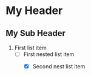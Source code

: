 # My Header

## My Sub Header

1. First list item
   - [ ] First nested list item
        - [x] Second nest list item

